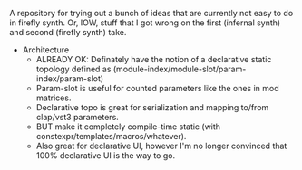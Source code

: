 A repository for trying out a bunch of ideas that are currently not easy to do in firefly synth.
Or, IOW, stuff that I got wrong on the first (infernal synth) and second (firefly synth) take.

* Architecture
   * ALREADY OK: Definately have the notion of a declarative static topology defined as (module-index/module-slot/param-index/param-slot)
   * Param-slot is useful for counted parameters like the ones in mod matrices.
   * Declarative topo is great for serialization and mapping to/from clap/vst3 parameters.
   * BUT make it completely compile-time static (with constexpr/templates/macros/whatever).
   * Also great for declarative UI, however I'm no longer convinced that 100% declarative UI is the way to go.